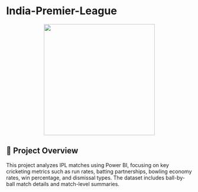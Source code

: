   # India-Premier-League
<p align="center">
  <img src="https://github.com/user-attachments/assets/ece6221e-9c97-40b8-8bdc-3c7f51e1c1a2" width="300">
</p>

## 📌 Project Overview
This project analyzes IPL matches using Power BI, focusing on key cricketing metrics such as run rates, batting partnerships, bowling economy rates, win percentage, and dismissal types. The dataset includes ball-by-ball match details and match-level summaries.


